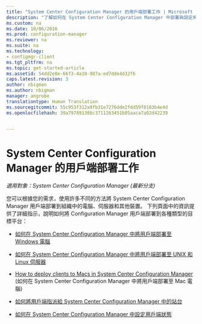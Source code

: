 ```yaml
---
title: "System Center Configuration Manager 的用戶端部署工作 | Microsoft Docs"
description: "了解如何在 System Center Configuration Manager 中部署與設定用戶端。"
ms.custom: na
ms.date: 10/06/2016
ms.prod: configuration-manager
ms.reviewer: na
ms.suite: na
ms.technology:
- configmgr-client
ms.tgt_pltfrm: na
ms.topic: get-started-article
ms.assetid: 54dd2e8e-66f3-4a10-987a-ed7dde4d32f6
caps.latest.revision: 3
author: nbigman
ms.author: nbigman
manager: angrobe
translationtype: Human Translation
ms.sourcegitcommit: 55c953f312a9fb31e7276dde2fdd59f8183b4e4d
ms.openlocfilehash: 39a797891386c3711263451b05aaca7a02d42239


---
```

# <a name="client-deployment-tasks-for-system-center-configuration-manager"></a>System Center Configuration Manager 的用戶端部署工作

*適用對象：System Center Configuration Manager (最新分支)*

您可以根據您的需求，使用許多不同的方法將 System Center Configuration Manager 用戶端部署到組織中的電腦、伺服器和其他裝置。 下列頁面中的資訊提供了詳細指示，說明如何將 Configuration Manager 用戶端部署到各種類型的目標平台：  

-   [如何在 System Center Configuration Manager 中將用戶端部署至 Windows 電腦](../../../core/clients/deploy/deploy-clients-to-windows-computers.md)  

-   [如何在 System Center Configuration Manager 中將用戶端部署至 UNIX 和 Linux 伺服器](../../../core/clients/deploy/deploy-clients-to-unix-and-linux-servers.md)  

-   [How to deploy clients to Macs in System Center Configuration Manager](../../../core/clients/deploy/deploy-clients-to-macs.md) (如何在 System Center Configuration Manager 中將用戶端部署至 Mac 電腦)  

-   [如何將用戶端指派給 System Center Configuration Manager 中的站台](../../../core/clients/deploy/assign-clients-to-a-site.md)  

-   [如何在 System Center Configuration Manager 中設定用戶端狀態](../../../core/clients/deploy/configure-client-status.md)  



<!--HONumber=Dec16_HO3-->


